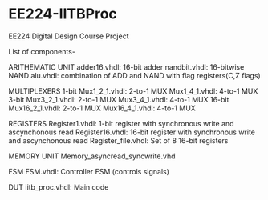 # EE224-IITBProc
EE224 Digital Design Course Project

List of components-

ARITHEMATIC UNIT
adder16.vhdl: 16-bit adder
nandbit.vhdl: 16-bitwise NAND
alu.vhdl: combination of ADD and NAND with flag registers(C,Z flags)

MULTIPLEXERS
1-bit
Mux1_2_1.vhdl: 2-to-1 MUX
Mux1_4_1.vhdl: 4-to-1 MUX
3-bit
Mux3_2_1.vhdl: 2-to-1 MUX
Mux3_4_1.vhdl: 4-to-1 MUX
16-bit
Mux16_2_1.vhdl: 2-to-1 MUX
Mux16_4_1.vhdl: 4-to-1 MUX

REGISTERS
Register1.vhdl: 1-bit register with synchronous write and ascynchonous read
Register16.vhdl: 16-bit register with synchronous write and ascynchonous read
Register_file.vhdl: Set of 8 16-bit registers

MEMORY UNIT
Memory_asyncread_syncwrite.vhd

FSM
FSM.vhdl: Controller FSM (controls signals)

DUT
iitb_proc.vhdl: Main code

